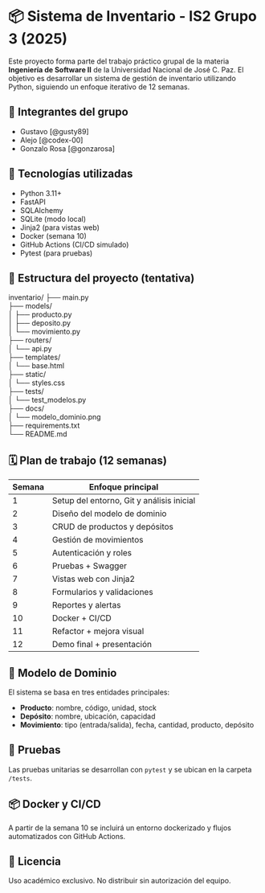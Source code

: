 # 📦 Sistema de Inventario - IS2 Grupo 3 (2025)

Este proyecto forma parte del trabajo práctico grupal de la materia **Ingeniería de Software II** de la Universidad Nacional de José C. Paz. El objetivo es desarrollar un sistema de gestión de inventario utilizando Python, siguiendo un enfoque iterativo de 12 semanas.

## 👥 Integrantes del grupo

- Gustavo [@gusty89]
- Alejo [@codex-00]
- Gonzalo Rosa [@gonzarosa]

## 🚀 Tecnologías utilizadas

- Python 3.11+
- FastAPI
- SQLAlchemy
- SQLite (modo local)
- Jinja2 (para vistas web)
- Docker (semana 10)
- GitHub Actions (CI/CD simulado)
- Pytest (para pruebas)

## 📁 Estructura del proyecto (tentativa)

inventario/
├── main.py  
├── models/  
│   ├── producto.py  
│   ├── deposito.py  
│   └── movimiento.py  
├── routers/  
│   └── api.py  
├── templates/  
│   └── base.html  
├── static/  
│   └── styles.css  
├── tests/  
│   └── test_modelos.py  
├── docs/  
│   └── modelo_dominio.png  
├── requirements.txt  
└── README.md


## 🗓️ Plan de trabajo (12 semanas)

| Semana | Enfoque principal |
|--------|-------------------|
| 1      | Setup del entorno, Git y análisis inicial |
| 2      | Diseño del modelo de dominio |
| 3      | CRUD de productos y depósitos |
| 4      | Gestión de movimientos |
| 5      | Autenticación y roles |
| 6      | Pruebas + Swagger |
| 7      | Vistas web con Jinja2 |
| 8      | Formularios y validaciones |
| 9      | Reportes y alertas |
| 10     | Docker + CI/CD |
| 11     | Refactor + mejora visual |
| 12     | Demo final + presentación |

## 📐 Modelo de Dominio

El sistema se basa en tres entidades principales:

- **Producto**: nombre, código, unidad, stock
- **Depósito**: nombre, ubicación, capacidad
- **Movimiento**: tipo (entrada/salida), fecha, cantidad, producto, depósito

## 🧪 Pruebas

Las pruebas unitarias se desarrollan con `pytest` y se ubican en la carpeta `/tests`.

## 📦 Docker y CI/CD

A partir de la semana 10 se incluirá un entorno dockerizado y flujos automatizados con GitHub Actions.

## 📄 Licencia

Uso académico exclusivo. No distribuir sin autorización del equipo.



